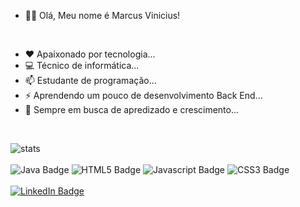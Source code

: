 - 👋🏾 Olá, Meu nome é Marcus Vinicius!
&nbsp;

&nbsp;
- ❤️  Apaixonado por tecnologia...
- 💻 Técnico de informática...
- 📫 Estudante de programação...
- ⚡ Aprendendo um pouco de desenvolvimento Back End...
- 🌱 Sempre em busca de apredizado e crescimento...
&nbsp;

&nbsp;
<div>
     <img src="https://github-readme-stats.vercel.app/api/top-langs/?username=Mviniicius11&layout=compact&theme=blue_navy" alt="stats"/>
</div>
&nbsp;
&nbsp;
<div id="badges skills">
      <img src="https://img.shields.io/badge/Java-ED8B00?style=for-the-badge&logo=openjdk&logoColor=white" alt="Java Badge"/>
      <img src="https://img.shields.io/badge/HTML5-E34F26?style=for-the-badge&logo=html5&logoColor=white" alt="HTML5 Badge"/>
      <img src="https://img.shields.io/badge/JavaScript-323330?style=for-the-badge&logo=javascript&logoColor=F7DF1E" alt="Javascript Badge"/>
      <img src="https://img.shields.io/badge/CSS3-1572B6?style=for-the-badge&logo=css3&logoColor=white" alt="CSS3 Badge"/>
</div>
&nbsp;
&nbsp;
<div id="badges">
  <a href = "http://linkedin.com/in/m-viniicius">
    <img src="https://img.shields.io/badge/LinkedIn-0077B5?style=for-the-badge&logo=linkedin&logoColor=white" alt="LinkedIn Badge"/>
</div>


